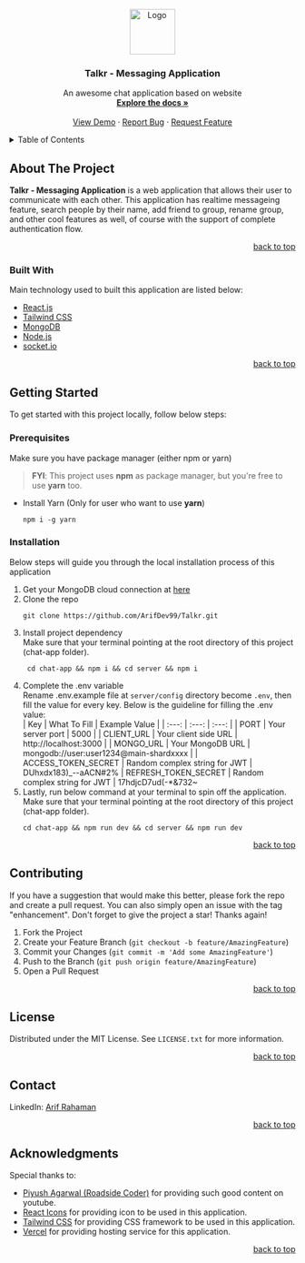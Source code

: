 <div id="top"></div>

<br />
<div align="center">
  <a href="https://github.com/ArifDev99/Talkr/tree/main">
    <img src="https://github.com/ArifDev99/Talkr/blob/main/chat-app/src/assets/logo2.png" alt="Logo" width="80" height="80">
  </a>

  <h3 align="center">Talkr - Messaging Application</h3>

  <p align="center">
    An awesome chat application based on website
    <br />
    <a href="https://github.com/ArifDev99/Talkr.git"><strong>Explore the docs »</strong></a>
    <br />
    <br />
    <a href="https://talkr-frontend.vercel.app/">View Demo</a>
    ·
    <a href="https://github.com/ArifDev99/Talkr/issues">Report Bug</a>
    ·
    <a href="https://github.com/ArifDev99/Talkr/issues">Request Feature</a>
  </p>
</div>

<details>
  <summary>Table of Contents</summary>
  <ol>
    <li>
      <a href="#about-the-project">About The Project</a>
      <ul>
        <li><a href="#built-with">Built With</a></li>
      </ul>
    </li>
    <li>
      <a href="#getting-started">Getting Started</a>
      <ul>
        <li><a href="#prerequisites">Prerequisites</a></li>
        <li><a href="#installation">Installation</a></li>
      </ul>
    </li>
    <li><a href="#contributing">Contributing</a></li>
    <li><a href="#license">License</a></li>
    <li><a href="#contact">Contact</a></li>
    <li><a href="#acknowledgments">Acknowledgments</a></li>
  </ol>
</details>

## About The Project

**Talkr - Messaging Application** is a web application that allows their user to communicate with each other. This application has realtime messageing feature, search people by their name, add friend to group, rename group, and other cool features as well, of course with the support of complete authentication flow.

<p align="right"><a href="#top">back to top</a></p>

### Built With

Main technology used to built this application are listed below:

* [React.js](https://reactjs.org/)
* [Tailwind CSS](https://tailwindcss.com/)
* [MongoDB](https://mongodb.com/cloud/atlas/)
* [Node.js](https://nodejs.org/)
* [socket.io](https://socket.io/)

<p align="right"><a href="#top">back to top</a></p>

## Getting Started

To get started with this project locally, follow below steps:

### Prerequisites

Make sure you have package manager (either npm or yarn)

>**FYI**: This project uses **npm** as package manager, but you're free to use **yarn** too.

* Install Yarn (Only for user who want to use **yarn**)
  ```
  npm i -g yarn
  ```

### Installation

Below steps will guide you through the local installation process of this application
1. Get your MongoDB cloud connection at [here](https://mongodb.com/cloud/atlas/)
2. Clone the repo
   ```
   git clone https://github.com/ArifDev99/Talkr.git
   ```
3. Install project dependency<br />
Make sure that your terminal pointing at the root directory of this project (chat-app folder).
   ```
    cd chat-app && npm i && cd server && npm i
   ```
4. Complete the .env variable<br/>
Rename .env.example file at ```server/config``` directory become ```.env```, then fill the value for every key. Below is the guideline for filling the .env value:<br/>
    | Key | What To Fill | Example Value |
    | :---: | :---: | :---: |
    | PORT | Your server port | 5000 |
    | CLIENT_URL | Your client side URL | http://localhost:3000 |
    | MONGO_URL | Your MongoDB URL | mongodb://user:user1234@main-shardxxxx |
    | ACCESS_TOKEN_SECRET | Random complex string for JWT | DUhxdx183)_--aACN#2%
    | REFRESH_TOKEN_SECRET | Random complex string for JWT | 17hdjcD7ud(-*&732~
5. Lastly, run below command at your terminal to spin off the application. <br/>
   Make sure that your terminal pointing at the root directory of this project (chat-app folder).
    ```
    cd chat-app && npm run dev && cd server && npm run dev
    ```

<p align="right"><a href="#top">back to top</a></p>

## Contributing

If you have a suggestion that would make this better, please fork the repo and create a pull request. You can also simply open an issue with the tag "enhancement".
Don't forget to give the project a star! Thanks again!

1. Fork the Project
2. Create your Feature Branch (`git checkout -b feature/AmazingFeature`)
3. Commit your Changes (`git commit -m 'Add some AmazingFeature'`)
4. Push to the Branch (`git push origin feature/AmazingFeature`)
5. Open a Pull Request

<p align="right"><a href="#top">back to top</a></p>

## License

Distributed under the MIT License. See `LICENSE.txt` for more information.

<p align="right"><a href="#top">back to top</a></p>

## Contact

LinkedIn: [Arif Rahaman](https://www.linkedin.com/in/arif11896/)

<p align="right"><a href="#top">back to top</a></p>

## Acknowledgments

Special thanks to:

* [Piyush Agarwal (Roadside Coder)](https://github.com/piyush-eon/mern-chat-app) for providing such good content on youtube.
* [React Icons](https://react-icons.github.io/react-icons/) for providing icon to be used in this application.
* [Tailwind CSS](https://tailwindcss.com/) for providing CSS framework to be used in this application.
* [Vercel](https://vercel.com/) for providing hosting service for this application.

<p align="right"><a href="#top">back to top</a></p>
